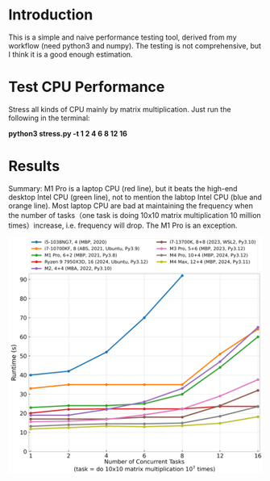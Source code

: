 # Introduction
This is a simple and naive performance testing tool, derived from my workflow (need python3 and numpy). The testing is not comprehensive, but I think it is a good enough estimation.

# Test CPU Performance
Stress all kinds of CPU mainly by matrix multiplication. Just run the following in the terminal:

**python3 stress.py -t 1 2 4 6 8 12 16**

# Results
Summary: M1 Pro is a laptop CPU (red line), but it beats the high-end desktop Intel CPU (green line), not to mention the labtop Intel CPU (blue and orange line).
Most laptop CPU are bad at maintaining the frequency when the number of tasks（one task is doing 10x10 matrix multiplication 10 million times）increase, i.e. frequency will drop. The M1 Pro is an exception.

![cpu_perf](https://github.com/caitaozhan/stress/blob/main/cpu_perf.png)
